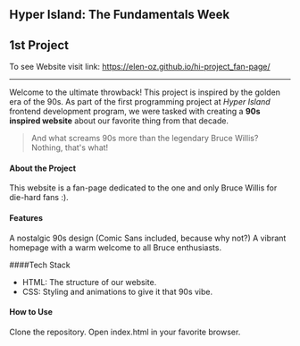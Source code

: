 ## Hyper Island: The Fundamentals Week

## 1st Project

To see Website visit link: https://elen-oz.github.io/hi-project_fan-page/

---

Welcome to the ultimate throwback! This project is inspired by the golden era of the 90s. As part of the first programming project at _Hyper Island_ frontend development program, we were tasked with creating a **90s inspired website** about our favorite thing from that decade.

> And what screams 90s more than the legendary Bruce Willis? Nothing, that's what!

#### About the Project

This website is a fan-page dedicated to the one and only Bruce Willis for die-hard fans :).

#### Features

A nostalgic 90s design (Comic Sans included, because why not?)
A vibrant homepage with a warm welcome to all Bruce enthusiasts.

####Tech Stack

- HTML: The structure of our website.
- CSS: Styling and animations to give it that 90s vibe.

#### How to Use

Clone the repository.
Open index.html in your favorite browser.
